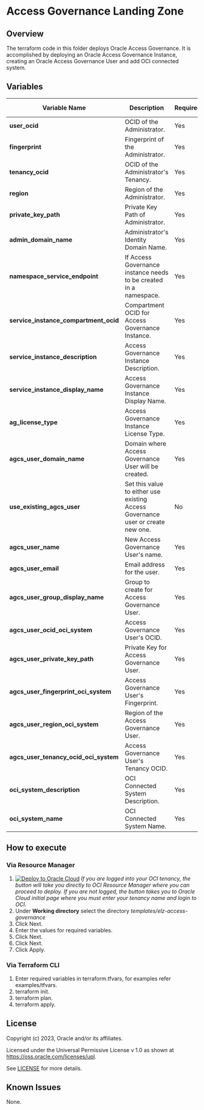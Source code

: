 # Access Governance Landing Zone

## Overview

The terraform code in this folder deploys Oracle Access Governance.  It is accomplished by deploying an Oracle Access Governance Instance, creating an Oracle Access Governance User and add OCI connected system.


## Variables
| Variable Name                          | Description                                                                     | Required | Default Value |
|----------------------------------------|---------------------------------------------------------------------------------|----------|---------------|
| **user_ocid**                          | OCID of the Administrator.                                                      | Yes      | None          |
| **fingerprint**                        | Fingerprint of the Administrator.                                               | Yes      | None          |
| **tenancy_ocid**                       | OCID of the Administrator's Tenancy.                                            | Yes      | None          |
| **region**                             | Region of the Administrator.                                                    | Yes      | None          |
| **private_key_path**                   | Private Key Path of Administrator.                                              | Yes      | None          |
| **admin_domain_name**                  | Administrator's Identity Domain Name.                                           | Yes      | None          |
| **namespace_service_endpoint**         | If Access Governance instance needs to be created in a namespace.               | Yes      | None          |
| **service_instance_compartment_ocid**  | Compartment OCID for Access Governance Instance.                                | Yes      | None          |
| **service_instance_description**       | Access Governance Instance Description.                                         | Yes      | None          |
| **service_instance_display_name**      | Access Governance Instance Display Name.                                        | Yes      | None          |
| **ag_license_type**                    | Access Governance Instance License Type.                                        | Yes      | None          |
| **agcs_user_domain_name**              | Domain where Access Governance User will be created.                            | Yes      | None          |
| **use_existing_agcs_user**             | Set this value to either use existing Access Governance user or create new one. | No       | false         |
| **agcs_user_name**                     | New Access Governance User's name.                                              | Yes      | None          |
| **agcs_user_email**                    | Email address for the user.                                                     | Yes      | None          |
| **agcs_user_group_display_name**       | Group to create for Access Governance User.                                     | Yes      | None          |
| **agcs_user_ocid_oci_system**          | Access Governance User's OCID.                                                  | Yes      | None          |
| **agcs_user_private_key_path**         | Private Key for Access Governance User.                                         | Yes      | None          |
| **agcs_user_fingerprint_oci_system**   | Access Governance User's Fingerprint.                                           | Yes      | None          |
| **agcs_user_region_oci_system**        | Region of the Access Governance User.                                           | Yes      | None          |
| **agcs_user_tenancy_ocid_oci_system**  | Access Governance User's Tenancy OCID.                                          | Yes      | None          |
| **oci_system_description**             | OCI Connected System Description.                                               | Yes      | None          |
| **oci_system_name**                    | OCI Connected System Name.                                                      | Yes      | None          |

## How to execute
### Via Resource Manager
1. [![Deploy to Oracle Cloud](https://oci-resourcemanager-plugin.plugins.oci.oraclecloud.com/latest/deploy-to-oracle-cloud.svg)](https://cloud.oracle.com/resourcemanager/stacks/create?zipUrl=https://github.com/oci-landing-zones/oracle-enterprise-landingzone/releases/tag/v2.2.0)
*If you are logged into your OCI tenancy, the button will take you directly to OCI Resource Manager where you can proceed to deploy. If you are not logged, the button takes you to Oracle Cloud initial page where you must enter your tenancy name and login to OCI.*
2. Under **Working directory** select the directory *templates/elz-access-governance*
3. Click Next.
4. Enter the values for required variables.
5. Click Next.
6. Click Next.
7. Click Apply.

### Via Terraform CLI
1. Enter required variables in terraform.tfvars, for examples refer examples/tfvars.
2. terraform init.
3. terraform plan.
4. terraform apply.

## License
Copyright (c) 2023, Oracle and/or its affiliates.

Licensed under the Universal Permissive License v 1.0 as shown at https://oss.oracle.com/licenses/upl.

See [LICENSE](../../LICENSE) for more details.

## Known Issues
None.